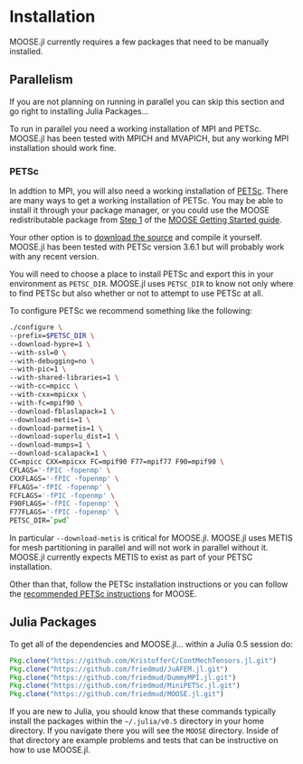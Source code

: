 # Installation
MOOSE.jl currently requires a few packages that need to be manually installed.

## Parallelism

If you are not planning on running in parallel you can skip this section and go right to installing Julia Packages...

To run in parallel you need a working installation of MPI and PETSc.  MOOSE.jl has been tested with MPICH and MVAPICH, but any working MPI installation should work fine.

### PETSc

In addtion to MPI, you will also need a working installation of [PETSc](https://www.mcs.anl.gov/petsc/).  There are many ways to get a working installation of PETSc.  You may be able to install it through your package manager, or you could use the MOOSE redistributable package from [Step 1](http://mooseframework.org/getting-started/) of the [MOOSE Getting Started guide](http://mooseframework.org/getting-started/).

Your other option is to [download the source](https://www.mcs.anl.gov/petsc/download/index.html) and compile it yourself.  MOOSE.jl has been tested with PETSc version 3.6.1 but will probably work with any recent version.

You will need to choose a place to install PETSc and export this in your environment as `PETSC_DIR`.  MOOSE.jl uses `PETSC_DIR` to know not only where to find PETSc but also whether or not to attempt to use PETSc at all.

To configure PETSc we recommend something like the following:

```bash
./configure \
--prefix=$PETSC_DIR \
--download-hypre=1 \
--with-ssl=0 \
--with-debugging=no \
--with-pic=1 \
--with-shared-libraries=1 \
--with-cc=mpicc \
--with-cxx=mpicxx \
--with-fc=mpif90 \
--download-fblaslapack=1 \
--download-metis=1 \
--download-parmetis=1 \
--download-superlu_dist=1 \
--download-mumps=1 \
--download-scalapack=1 \
CC=mpicc CXX=mpicxx FC=mpif90 F77=mpif77 F90=mpif90 \
CFLAGS='-fPIC -fopenmp' \
CXXFLAGS='-fPIC -fopenmp' \
FFLAGS='-fPIC -fopenmp' \
FCFLAGS='-fPIC -fopenmp' \
F90FLAGS='-fPIC -fopenmp' \
F77FLAGS='-fPIC -fopenmp' \
PETSC_DIR=`pwd`
```

In particular `--download-metis` is critical for MOOSE.jl.  MOOSE.jl uses METIS for mesh partitioning in parallel and will not work in parallel without it.  MOOSE.jl currently expects METIS to exist as part of your PETSC installation.

Other than that, follow the PETSc installation instructions or you can follow the [recommended PETSc instructions](http://mooseframework.org/wiki/BasicManualInstallation/OSX/#4-petsc) for MOOSE.

## Julia Packages

To get all of the dependencies and MOOSE.jl... within a Julia 0.5 session do:

```julia
Pkg.clone("https://github.com/KristofferC/ContMechTensors.jl.git")
Pkg.clone("https://github.com/friedmud/JuAFEM.jl.git")
Pkg.clone("https://github.com/friedmud/DummyMPI.jl.git")
Pkg.clone("https://github.com/friedmud/MiniPETSc.jl.git")
Pkg.clone("https://github.com/friedmud/MOOSE.jl.git")
```

If you are new to Julia, you should know that these commands typically install the packages within the `~/.julia/v0.5` directory in your home directory.  If you navigate there you will see the `MOOSE` directory.  Inside of that directory are example problems and tests that can be instructive on how to use MOOSE.jl.